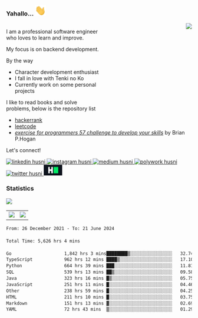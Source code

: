 <h3 align="left">
    Yahallo... <img src="https://raw.githubusercontent.com/masnurrm/masnurrm/master/wave.gif" width="30px">
</h3>

<div class="container" style="width: 100%; ">
<div class="column" style="width: 50%; float: right; @media (max-width: 600px) {width: 100%; float: none;}">
<img align="right" src="https://user-images.githubusercontent.com/70875733/228036176-f427cf74-2b17-4720-b7d2-f04f466ee4c1.gif" height="250px">
</div>

<div class="column-2" style="width: 50%; float: left; @media (max-width: 600px) {width: 100%; float: none;}">
<p align="left">I am a professional software engineer who loves to learn and improve. 
<!--     and I have experience using several programming languages such as Python with Django, Java with Springboot, Golang with Gin, and NodeJS. -->
</p>
<p>My focus is on backend development.</p>
    
</div>
By the way

* Character development enthusiast
* I fall in love with Tenki no Ko
* Currently work on some personal projects

I like to read books and solve problems, below is the repository list
* [hackerrank](https://github.com/husfuu/hackerank)
* [leetcode](https://github.com/husfuu/leetcode)
* [*exercise for programmers 57 challenge to develop your skills*](https://github.com/husfuu/exercises-for-programmers-57-challenges-golang) by Brian P.Hogan 

Let's connect!

<a href="https://www.linkedin.com/in/muhammad-husni-nur-fadillah/"> <img src="https://user-images.githubusercontent.com/70875733/182503151-0970f8fe-abb1-4805-a9a9-83dd89cadc45.png" width="30" alt="linkedin husni"/> </a>
<a href=""> <img src="https://user-images.githubusercontent.com/70875733/182502935-65f42044-9063-47c6-bf4a-0ac09760676c.png" width="30" alt="instagram husni"/> </a>
<a href="https://medium.com/@husfuu"> <img src="https://user-images.githubusercontent.com/70875733/182503249-623db0b3-c275-4b0b-b044-4923fc0d8c48.png" width="30" alt="medium husni"/> </a>
<a href="https://www.polywork.com/husfuu"> <img src="https://user-images.githubusercontent.com/70875733/182504183-7e132d90-f945-4790-9ed9-a45a9d4cbcee.png" width="30" alt="polywork husni"/> </a>
<a href="https://twitter.com/tanakafuu"> <img src="https://user-images.githubusercontent.com/70875733/182503042-601096a3-f5d7-46bd-89ff-d397569fe05f.png" width="30" alt="twitter husni"/> </a>
<a href="https://www.hackerrank.com/husfuu"> <img src="assets/oooo.webp" width="50" alt="twitter husni"/> </a>

### Statistics
![](https://komarev.com/ghpvc/?username=husfuu&style=flat&color=red)
<table>
<tr>
  <td valign="center">
     <img height="120em" src="https://github-readme-stats.vercel.app/api?username=husfuu&show_icons=true&theme=calm"/>
  </td>
  <td>
     <img height="120em" src="https://github-readme-streak-stats.herokuapp.com?user=husfuu&theme=calm&date_format=M%20j%5B%2C%20Y%5D"/>
  </td>    





<!-- </tr>
<img height="150em" src="https://github.r2v.ch/codewars?user=husfuu&stroke=%23ce9f6f"/>
<tr>
  <td valign="center">
     <img height="140em" src="https://github-readme-stats.vercel.app/api/top-langs/?username=husfuu&layout=compact&theme=calm"/>
  </td>
  <td >
    <img src="https://wakatime.com/share/@039bd02d-64b8-4d8b-b6c4-c5e4ceffafcf/0c88226b-e202-41f0-95bd-f6b2caa67991.svg" width="300" alt="coding activity"/>
  </td>
</tr> -->
</table>

<!-- ![counter](https://count.getloli.com/get/@husfuu-github-readme?theme=rule34) -->

<!-- <img src="https://wakatime.com/share/@039bd02d-64b8-4d8b-b6c4-c5e4ceffafcf/0c88226b-e202-41f0-95bd-f6b2caa67991.svg" width="300" alt="coding activity"/> -->

<!--START_SECTION:waka-->

```txt
From: 26 December 2021 - To: 21 June 2024

Total Time: 5,626 hrs 4 mins

Go                    1,842 hrs 3 mins████████▒░░░░░░░░░░░░░░░░   32.74 %
TypeScript            962 hrs 12 mins ████▒░░░░░░░░░░░░░░░░░░░░   17.10 %
Python                664 hrs 39 mins ███░░░░░░░░░░░░░░░░░░░░░░   11.81 %
SQL                   539 hrs 13 mins ██▒░░░░░░░░░░░░░░░░░░░░░░   09.58 %
Java                  323 hrs 16 mins █▒░░░░░░░░░░░░░░░░░░░░░░░   05.75 %
JavaScript            251 hrs 11 mins █░░░░░░░░░░░░░░░░░░░░░░░░   04.46 %
Other                 238 hrs 59 mins █░░░░░░░░░░░░░░░░░░░░░░░░   04.25 %
HTML                  211 hrs 10 mins █░░░░░░░░░░░░░░░░░░░░░░░░   03.75 %
Markdown              151 hrs 13 mins ▓░░░░░░░░░░░░░░░░░░░░░░░░   02.69 %
YAML                  72 hrs 43 mins  ▒░░░░░░░░░░░░░░░░░░░░░░░░   01.29 %
```

<!--END_SECTION:waka-->
